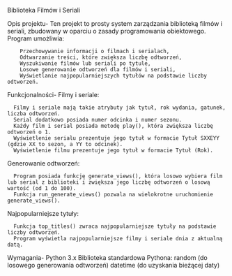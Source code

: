 Biblioteka Filmów i Seriali

Opis projektu-
Ten projekt to prosty system zarządzania biblioteką filmów i seriali, zbudowany w oparciu o zasady programowania obiektowego. Program umożliwia:

        Przechowywanie informacji o filmach i serialach,
        Odtwarzanie treści, które zwiększa liczbę odtworzeń,
        Wyszukiwanie filmów lub seriali po tytule,
        Losowe generowanie odtworzeń dla filmów i seriali,
        Wyświetlanie najpopularniejszych tytułów na podstawie liczby odtworzeń.

        
Funkcjonalności-
  Filmy i seriale:

      Filmy i seriale mają takie atrybuty jak tytuł, rok wydania, gatunek, liczba odtworzeń.
      Serial dodatkowo posiada numer odcinka i numer sezonu.
      Każdy film i serial posiada metodę play(), która zwiększa liczbę odtworzeń o 1.
      Wyświetlenie serialu prezentuje jego tytuł w formacie Tytuł SXXEYY (gdzie XX to sezon, a YY to odcinek).
      Wyświetlenie filmu prezentuje jego tytuł w formacie Tytuł (Rok).
  Generowanie odtworzeń:

      Program posiada funkcję generate_views(), która losowo wybiera film lub serial z biblioteki i zwiększa jego liczbę odtworzeń o losową wartość (od 1 do 100).
      Funkcja run_generate_views() pozwala na wielokrotne uruchomienie generate_views().
 Najpopularniejsze tytuły:

      Funkcja top_titles() zwraca najpopularniejsze tytuły na podstawie liczby odtworzeń.
      Program wyświetla najpopularniejsze filmy i seriale dnia z aktualną datą.
      
Wymagania-
        Python 3.x
        Biblioteka standardowa Pythona:
        random (do losowego generowania odtworzeń)
        datetime (do uzyskania bieżącej daty)
